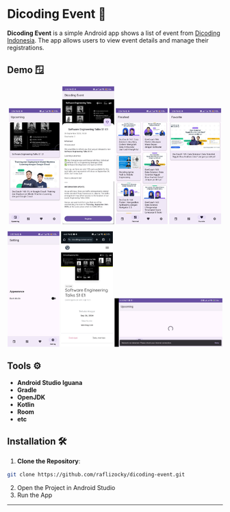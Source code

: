 # Dicoding Event 🥳

**Dicoding Event** is a simple Android app shows a list of event from [Dicoding Indonesia](https://www.dicoding.com/events). The app allows users to view event details and manage their registrations.

## Demo 🪟 

<p align="center">
  <img src="demo-img/upcoming.jpg" width="24%" alt="Demo 1" />
  <img src="demo-img/detail.jpg" width="24%" alt="Demo 2" />
  <img src="demo-img/finished.jpg" width="24%" alt="Demo 3" />
  <img src="demo-img/favorite.jpg" width="24%" alt="Demo 4" />
</p>

<p align="center">
  <img src="demo-img/theme.jpg" width="24%" alt="Demo 5" />
  <img src="demo-img/register.jpg" width="24%" alt="Demo 6" />
  <img src="demo-img/no-internet.jpg" width="50%" alt="Demo 7" />
</p>

## Tools ⚙️ 

- **Android Studio Iguana**
- **Gradle**
- **OpenJDK**
- **Kotlin**
- **Room**
- **etc**

## Installation 🛠️

1.  **Clone the Repository**:
   ```bash
   git clone https://github.com/raflizocky/dicoding-event.git
   ```
2. Open the Project in Android Studio
3. Run the App

---
